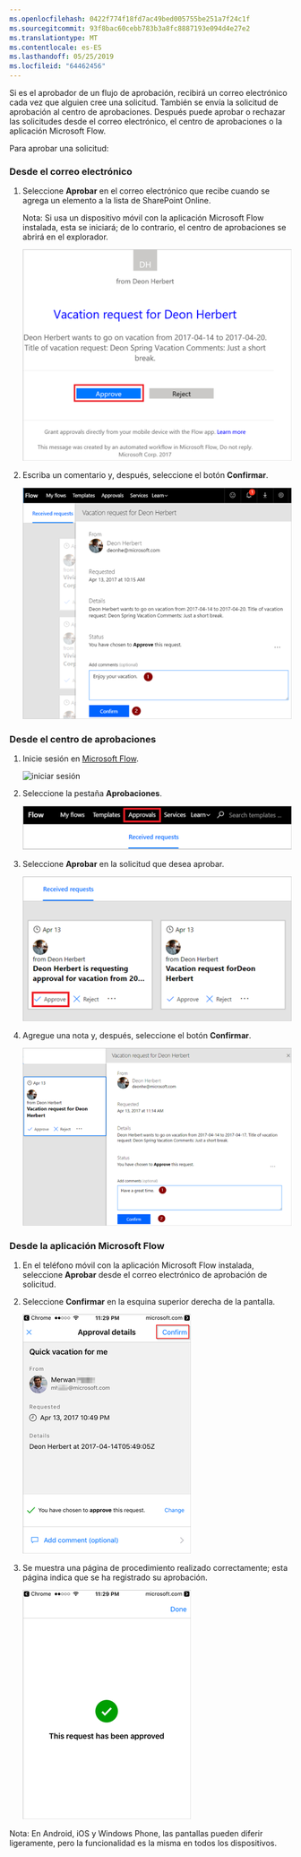 ```yaml
---
ms.openlocfilehash: 0422f774f18fd7ac49bed005755be251a7f24c1f
ms.sourcegitcommit: 93f8bac60cebb783b3a8fc8887193e094d4e27e2
ms.translationtype: MT
ms.contentlocale: es-ES
ms.lasthandoff: 05/25/2019
ms.locfileid: "64462456"
---
```

Si es el aprobador de un flujo de aprobación, recibirá un correo electrónico cada vez que alguien cree una solicitud. También se envía la solicitud de aprobación al centro de aprobaciones. Después puede aprobar o rechazar las solicitudes desde el correo electrónico, el centro de aprobaciones o la aplicación Microsoft Flow.

Para aprobar una solicitud:

### <a name="from-email"></a>Desde el correo electrónico
1. Seleccione **Aprobar** en el correo electrónico que recibe cuando se agrega un elemento a la lista de SharePoint Online.
   
     Nota: Si usa un dispositivo móvil con la aplicación Microsoft Flow instalada, esta se iniciará; de lo contrario, el centro de aprobaciones se abrirá en el explorador.
   
    ![correo electrónico de solicitud](media/modern-approvals/email-approval-request.png)
2. Escriba un comentario y, después, seleccione el botón **Confirmar**.
   
    ![escribir comentario](media/modern-approvals/request-in-approval-center.png)

### <a name="from-the-approvals-center"></a>Desde el centro de aprobaciones
1. Inicie sesión en [Microsoft Flow](https://flow.microsoft.com).
   
    ![iniciar sesión](media/modern-approvals/sign-in.png)
2. Seleccione la pestaña **Aprobaciones**.
   
    ![crear desde cero](media/modern-approvals/approvals-tab.png)
3. Seleccione **Aprobar** en la solicitud que desea aprobar.
   
    ![crear desde cero](media/modern-approvals/approvals-cards.png)
4. Agregue una nota y, después, seleccione el botón **Confirmar**.
   
    ![agregar nota y confirmar](media/modern-approvals/approval-selection-card.png)

### <a name="from-the-microsoft-flow-app"></a>Desde la aplicación Microsoft Flow
1. En el teléfono móvil con la aplicación Microsoft Flow instalada, seleccione **Aprobar** desde el correo electrónico de aprobación de solicitud.
2. Seleccione **Confirmar** en la esquina superior derecha de la pantalla.
   
    ![seleccionar confirmar](media/modern-approvals/mobile-approval.png)
3. Se muestra una página de procedimiento realizado correctamente; esta página indica que se ha registrado su aprobación.
   
    ![página correcta](media/modern-approvals/mobile-approval-confirmation.png)

Nota: En Android, iOS y Windows Phone, las pantallas pueden diferir ligeramente, pero la funcionalidad es la misma en todos los dispositivos.

